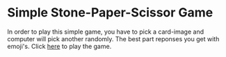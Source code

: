 # Simple Stone-Paper-Scissor Game

In order to play this simple game, you have to pick a card-image and computer will pick another randomly.
The best part reponses you get with emoji's.
Click [here](https://pantbibek21.github.io/stone-paper-scissor/) to play the game.
